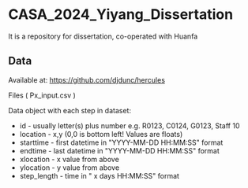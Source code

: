 # CASA_2024_Yiyang_Dissertation
It is a repository for dissertation, co-operated with Huanfa

## Data
Available at: https://github.com/djdunc/hercules

Files \( Px_input.csv \)

Data object with each step in dataset:

- id - usually letter(s) plus number e.g. R0123, C0124, G0123, Staff 10
- location - x,y (0,0 is bottom left! Values are floats)
- starttime - first datetime in "YYYY-MM-DD HH:MM:SS" format
- endtime - last datetime in "YYYY-MM-DD HH:MM:SS" format
- xlocation - x value from above
- ylocation - y value from above
- step_length - time in " x days HH:MM:SS" format
